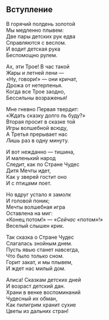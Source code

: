 ## Вступление

В горячий полдень золотой  
Мы медленно плывем:  
Две пары детских рук едва  
Справляются с веслом.  
И водит детская рука  
Беспомощно рулем.

Ах, эти Трое! В час такой  
Жары и летней лени —  
«Ну, говори!» — они кричат,  
Дрожа от нетерпенья.  
Когда все Трое заодно,  
Бессильны возраженья!

Мне гневно Первая твердит:  
«Ждать сказку долго ль буду?»  
Вторая просит в сказке той  
Игры волшебной всюду,  
А Третья прерывает нас  
_Лишь_ раз в одну минуту.

И вот нежданно — тишина,  
И маленький народ  
Следит, как по Стране Чудес  
Дитя Мечты идет,  
Как у зверей гостит оно  
И с птицами поет.

Но вдруг устало я замолк  
И головой поник;  
Мечты волшебная игра  
Оставлена на миг:  
«Конец потом!» — «_Сейчас_ «потом»!»  
Веселый слышен крик.

Так сказка о Стране Чудес  
Слагалась знойным днем.  
Пусть явью станет навсегда,  
Что было только сном.  
Горит закат, и мы плывем,  
И ждет нас милый дом.

Алиса! Сказкам детских дней  
И возраст детский дан.  
Храни в венке воспоминаний  
Чудесный их обман,  
Как пилигрим хранит сухие  
Цветы из дальних стран!